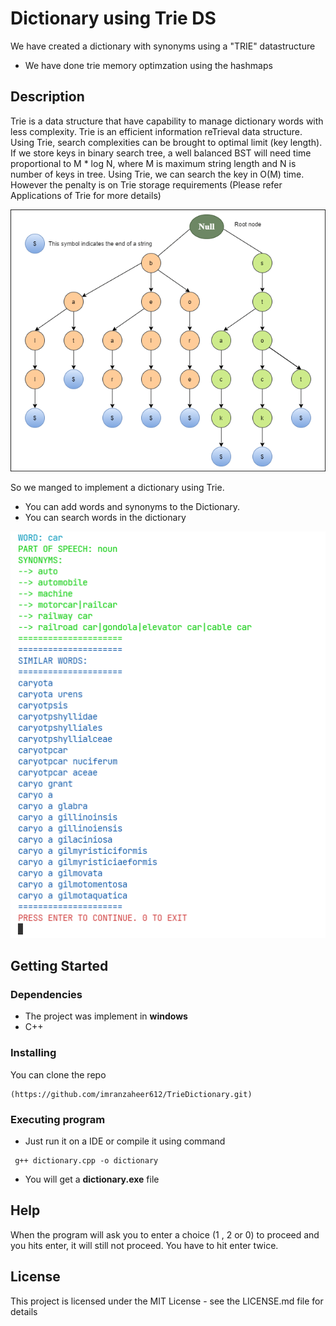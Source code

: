 
# Dictionary using Trie DS 

We have created a dictionary with synonyms using a "TRIE" datastructure

* We have done trie memory optimzation using the hashmaps

## Description

Trie is a data structure that have capability to manage dictionary words with less complexity. Trie is an efficient information reTrieval data structure. Using Trie, search complexities can be brought to optimal limit (key length). If we store keys in binary search tree, a well balanced BST will need time proportional to M * log N, where M is maximum string length and N is number of keys in tree. Using Trie, we can search the key in O(M) time. However the penalty is on Trie storage requirements (Please refer Applications of Trie for more details)

![Trie Data Structure](samplePics/smapleTrie.png)

So we manged to implement a dictionary using Trie. 
* You can add words and synonyms to the Dictionary.
* You can search words in the dictionary

![sampleOutput](samplePics/output.png)

## Getting Started

### Dependencies

* The project was implement in **windows**
* C++

### Installing

You can clone the repo
```
(https://github.com/imranzaheer612/TrieDictionary.git)
```

### Executing program

* Just run it on a IDE or compile it using command
```
 g++ dictionary.cpp -o dictionary
```
* You will get a **dictionary.exe** file
  
## Help

When the program will ask you to enter a choice (1 , 2 or 0) to proceed and you hits enter,  it will still not proceed. You have to hit enter twice. 


## License

This project is licensed under the MIT License - see the LICENSE.md file for details
